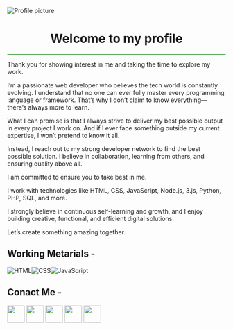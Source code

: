 ![Profile picture](https://github.com/user-attachments/assets/2545be2f-b14a-43fa-b5e0-aa52e9f0fc4e)
<h1 align="center">Welcome to my profile</h1>
<hr style="background-color:green;color:green">
<p color="red">Thank you for showing interest in me and taking the time to explore my work.

I’m a passionate web developer who believes the tech world is constantly evolving. I understand that no one can ever fully master every programming language or framework. That’s why I don’t claim to know everything—there’s always more to learn.

What I can promise is that I always strive to deliver my best possible output in every project I work on. And if I ever face something outside my current expertise, I won’t pretend to know it all.

Instead, I reach out to my strong developer network to find the best possible solution. I believe in collaboration, learning from others, and ensuring quality above all.

I am committed to ensure you to take best in me.

I work with technologies like HTML, CSS, JavaScript, Node.js, 3.js, Python, PHP, SQL, and more.

I strongly believe in continuous self-learning and growth, and I enjoy building creative, functional, and efficient digital solutions.

Let’s create something amazing together.</p>

## Working Metarials -
![HTML](https://img.icons8.com/?size=100&id=20909&format=png&color=000000)![CSS](https://img.icons8.com/?size=100&id=7gdY5qNXaKC0&format=png&color=000000)![JavaScript](https://img.icons8.com/?size=100&id=9varyEhQ4zfn&format=png&color=000000)
## Conact Me -
 [<img src='https://img.icons8.com/?size=100&id=uLWV5A9vXIPu&format=png&color=000000' height='40px'></img>](https://www.facebook.com/sagarpaulpro) [<img src='https://img.icons8.com/?size=100&id=xuvGCOXi8Wyg&format=png&color=000000' height='40px'></img>](https://www.linkedin.com/in/sagarpaulpro) [<img src='https://img.icons8.com/?size=100&id=h5EUmNCXhSH0&format=png&color=000000' height='40px'></img>](https://www.hackerrank.com/sagarpaulpro) [<img src='https://img.icons8.com/?size=100&id=32323&format=png&color=000000' height='40px'></img>](https://www.instagram.com/sagarpaulpro/) [<img src='https://img.icons8.com/?size=100&id=A4DsujzAX4rw&format=png&color=228BE6' height='40px'></img>](https://www.x.com/sagarpaulpro)
 

